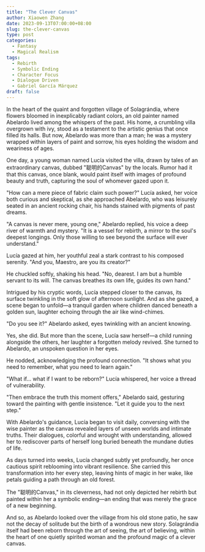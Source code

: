 ```yaml
---
title: "The Clever Canvas"
author: Xiaowen Zhang
date: 2023-09-13T07:00:00+08:00
slug: the-clever-canvas
type: post
categories:
  - Fantasy
  - Magical Realism
tags:
  - Rebirth
  - Symbolic Ending
  - Character Focus
  - Dialogue Driven
  - Gabriel García Márquez
draft: false
---
```


In the heart of the quaint and forgotten village of Solagrándia, where flowers bloomed in inexplicably radiant colors, an old painter named Abelardo lived among the whispers of the past. His home, a crumbling villa overgrown with ivy, stood as a testament to the artistic genius that once filled its halls. But now, Abelardo was more than a man; he was a mystery wrapped within layers of paint and sorrow, his eyes holding the wisdom and weariness of ages.

One day, a young woman named Lucía visited the villa, drawn by tales of an extraordinary canvas, dubbed "聪明的Canvas" by the locals. Rumor had it that this canvas, once blank, would paint itself with images of profound beauty and truth, capturing the soul of whomever gazed upon it.

"How can a mere piece of fabric claim such power?" Lucía asked, her voice both curious and skeptical, as she approached Abelardo, who was leisurely seated in an ancient rocking chair, his hands stained with pigments of past dreams.

"A canvas is never mere, young one," Abelardo replied, his voice a deep river of warmth and mystery. "It is a vessel for rebirth, a mirror to the soul's deepest longings. Only those willing to see beyond the surface will ever understand."

Lucía gazed at him, her youthful zeal a stark contrast to his composed serenity. "And you, Maestro, are you its creator?"

He chuckled softly, shaking his head. "No, dearest. I am but a humble servant to its will. The canvas breathes its own life, guides its own hand."

Intrigued by his cryptic words, Lucía stepped closer to the canvas, its surface twinkling in the soft glow of afternoon sunlight. And as she gazed, a scene began to unfold—a tranquil garden where children danced beneath a golden sun, laughter echoing through the air like wind-chimes.

"Do you see it?" Abelardo asked, eyes twinkling with an ancient knowing. 

Yes, she did. But more than the scene, Lucía saw herself—a child running alongside the others, her laughter a forgotten melody revived. She turned to Abelardo, an unspoken question in her eyes.

He nodded, acknowledging the profound connection. "It shows what you need to remember, what you need to learn again."

"What if... what if I want to be reborn?" Lucía whispered, her voice a thread of vulnerability.

"Then embrace the truth this moment offers," Abelardo said, gesturing toward the painting with gentle insistence. "Let it guide you to the next step."

With Abelardo's guidance, Lucía began to visit daily, conversing with the wise painter as the canvas revealed layers of unseen worlds and intimate truths. Their dialogues, colorful and wrought with understanding, allowed her to rediscover parts of herself long buried beneath the mundane duties of life.

As days turned into weeks, Lucía changed subtly yet profoundly, her once cautious spirit reblooming into vibrant resilience. She carried this transformation into her every step, leaving hints of magic in her wake, like petals guiding a path through an old forest.

The "聪明的Canvas," in its cleverness, had not only depicted her rebirth but painted within her a symbolic ending—an ending that was merely the grace of a new beginning.

And so, as Abelardo looked over the village from his old stone patio, he saw not the decay of solitude but the birth of a wondrous new story. Solagrándia itself had been reborn through the art of seeing, the art of believing, within the heart of one quietly spirited woman and the profound magic of a clever canvas.